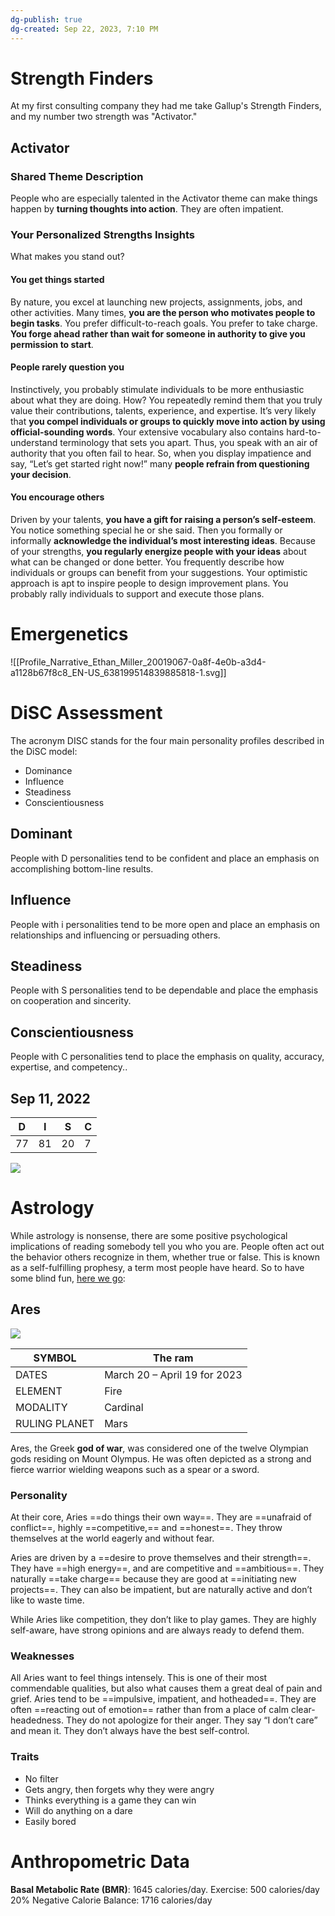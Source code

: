 ```yaml
---
dg-publish: true
dg-created: Sep 22, 2023, 7:10 PM
---
```

# Strength Finders

At my first consulting company they had me take Gallup's Strength Finders, and my number two strength was "Activator."

## Activator
### Shared Theme Description
People who are especially talented in the Activator theme can make things happen by **turning thoughts into action**. They are often impatient.

### Your Personalized Strengths Insights

What makes you stand out?

#### You get things started

By nature, you excel at launching new projects, assignments, jobs, and other activities. Many times, **you are the person who motivates people to begin tasks**. You prefer difficult-to-reach goals. You prefer to take charge. **You forge ahead rather than wait for someone in authority to give you permission to start**.

#### People rarely question you

Instinctively, you probably stimulate individuals to be more enthusiastic about what they are doing. How? You repeatedly remind them that you truly value their contributions, talents, experience, and expertise. It’s very likely that **you compel individuals or groups to quickly move into action by using official-sounding words**. Your extensive vocabulary also contains hard-to-understand terminology that sets you apart. Thus, you speak with an air of authority that you often fail to hear. So, when you display impatience and say, “Let’s get started right now!” many **people refrain from questioning your decision**.

#### You encourage others

Driven by your talents, **you have a gift for raising a person’s self-esteem**. You notice something special he or she said. Then you formally or informally **acknowledge the individual’s most interesting ideas**. Because of your strengths, **you regularly energize people with your ideas** about what can be changed or done better. You frequently describe how individuals or groups can benefit from your suggestions. Your optimistic approach is apt to inspire people to design improvement plans. You probably rally individuals to support and execute those plans.

# Emergenetics

![[Profile_Narrative_Ethan_Miller_20019067-0a8f-4e0b-a3d4-a1128b67f8c8_EN-US_638199514839885818-1.svg]]
# DiSC Assessment

The acronym DISC stands for the four main personality profiles described in the DiSC model:
- Dominance
- Influence
- Steadiness
- Conscientiousness

## Dominant
People with D personalities tend to be confident and place an emphasis on accomplishing bottom-line results.

## Influence

People with i personalities tend to be more open and place an emphasis on relationships and influencing or persuading others.

## Steadiness

People with S personalities tend to be dependable and place the emphasis on cooperation and sincerity.

## Conscientiousness

People with C personalities tend to place the emphasis on quality, accuracy, expertise, and competency..

## Sep 11, 2022

| D  | I  | S  | C |
|----|----|----|---|
| 77 | 81 | 20 | 7 |


![](https://i.imgur.com/4Q0s89f.png)

# Astrology

While astrology is nonsense, there are some positive psychological implications of reading somebody tell you who you are. People often act out the behavior others recognize in them, whether true or false. This is known as a self-fulfilling prophesy, a term most people have heard. So to have some blind fun, [here we go](https://www.costarastrology.com/zodiac-signs/aries-sign):

## Ares

![](https://www.costarastrology.com/4a42e8f7706f48f13c00c8c69986706f.svg)

| SYMBOL        | The ram                      |
|---------------|------------------------------|
| DATES         | March 20 – April 19 for 2023 |
| ELEMENT       | Fire                         |
| MODALITY      | Cardinal                     |
| RULING PLANET | Mars                         |


Ares, the Greek **god of war**, was considered one of the twelve Olympian gods residing on Mount Olympus. He was often depicted as a strong and fierce warrior wielding weapons such as a spear or a sword.
### Personality

At their core, Aries ==do things their own way==. They are ==unafraid of conflict==, highly ==competitive,== and ==honest==. They throw themselves at the world eagerly and without fear.

Aries are driven by a ==desire to prove themselves and their strength==. They have ==high energy==, and are competitive and ==ambitious==. They naturally ==take charge== because they are good at ==initiating new projects==. They can also be impatient, but are naturally active and don’t like to waste time.

While Aries like competition, they don’t like to play games. They are highly self-aware, have strong opinions and are always ready to defend them.

### Weaknesses

All Aries want to feel things intensely. This is one of their most commendable qualities, but also what causes them a great deal of pain and grief. Aries tend to be ==impulsive, impatient, and hotheaded==. They are often ==reacting out of emotion== rather than from a place of calm clear-headedness. They do not apologize for their anger. They say “I don’t care” and mean it. They don’t always have the best self-control.

### Traits

- No filter
- Gets angry, then forgets why they were angry
- Thinks everything is a game they can win
- Will do anything on a dare
- Easily bored

# Anthropometric Data

**Basal Metabolic Rate (BMR)**: 1645 calories/day.
Exercise: 500 calories/day
20% Negative Calorie Balance: 1716 calories/day
